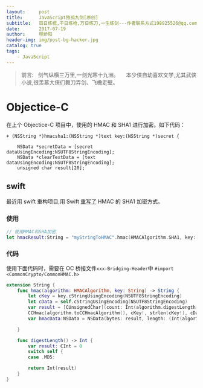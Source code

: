 ```yaml
---
layout:     post
title:      JavaScript独孤九剑[原创]
subtitle:   百日练棍,千日练枪,万日练刀,一生练剑---作者联系方式198925526@qq.com
date:       2017-07-19
author:     程娇阳
header-img: img/post-bg-hacker.jpg
catalog: true
tags:
    - JavaScript
---
```


>前言:
   剑气纵横三万里,一剑光寒十九洲。
   
   本少侠自幼喜欢文学,尤其武侠小说,很羡慕大侠们舞刀弄剑、飞檐走壁。
# Objectice-C

在上个 Objectice-C 项目中，使用的 HMAC 和 SHA1 进行加密。如下代码：

```objc
+ (NSString *)hmacsha1:(NSString *)text key:(NSString *)secret {
    
    NSData *secretData = [secret dataUsingEncoding:NSUTF8StringEncoding];
    NSData *clearTextData = [text dataUsingEncoding:NSUTF8StringEncoding];
    unsigned char result[20];

```



## swift

最近用 swift 重构项目,用 Swift [重写了](https://stackoverflow.com/questions/26970807/implementing-hmac-and-sha1-encryption-in-swift?rq=1) HMAC 的 SHA1 加密方式。

### 使用

```swift
// 使用HMAC和SHA加密
let hmacResult:String = "myStringToHMAC".hmac(HMACAlgorithm.SHA1, key: "myKey")
```

### 代码

使用下面代码时，需要在 OC 桥接文件`xxx-Bridging-Header`中 `#import <CommonCrypto/CommonHMAC.h>`

```swift
extension String {
    func hmac(algorithm: HMACAlgorithm, key: String) -> String {
        let cKey = key.cStringUsingEncoding(NSUTF8StringEncoding)
        let cData = self.cStringUsingEncoding(NSUTF8StringEncoding)
        var result = [CUnsignedChar](count: Int(algorithm.digestLength()), repeatedValue: 0)
        CCHmac(algorithm.toCCHmacAlgorithm(), cKey!, strlen(cKey!), cData!, strlen(cData!), &result)
        var hmacData:NSData = NSData(bytes: result, length: (Int(algorithm.digestLength())))

    }

    func digestLength() -> Int {
        var result: CInt = 0
        switch self {
        case .MD5:

        return Int(result)
    }
}


```

